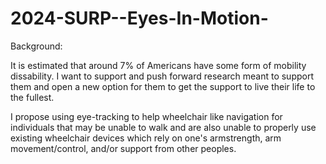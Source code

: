 # 2024-SURP--Eyes-In-Motion-

Background:

It is estimated that around 7% of Americans have some form of mobility dissability. I want 
to support and push forward research meant to support them and open a new option for them to get the support
to live their life to the fullest.

I propose using eye-tracking to help wheelchair like navigation for individuals that may be unable to walk and 
are also unable to properly use existing wheelchair devices which rely on one's armstrength, arm movement/control,
and/or support from other peoples.
